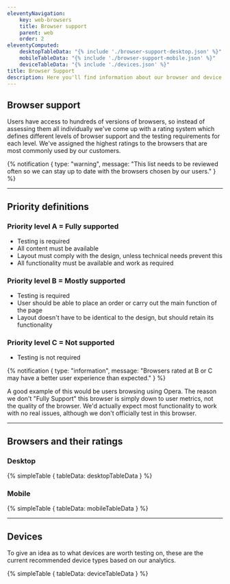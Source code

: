```yaml
---
eleventyNavigation:
    key: web-browsers
    title: Browser support
    parent: web
    order: 2
eleventyComputed:
    desktopTableData: "{% include './browser-support-desktop.json' %}"
    mobileTableData: "{% include './browser-support-mobile.json' %}"
    deviceTableData: "{% include './devices.json' %}"
title: Browser Support
description: Here you'll find information about our browser and device support guidelines for web.
---
```


## Browser support

Users have access to hundreds of versions of browsers, so instead of assessing them all individually we've come up with a rating system which defines different levels of browser support and the testing requirements for each level. We've assigned the highest ratings to the browsers that are most commonly used by our customers.

{% notification {
type: "warning",
message: "This list needs to be reviewed often so we can stay up to date with the browsers chosen by our users."
} %}

---

## Priority definitions

### Priority level A = Fully supported
- Testing is required
- All content must be available
- Layout must comply with the design, unless technical needs prevent this
- All functionality must be available and work as required

### Priority level B = Mostly supported
- Testing is required
- User should be able to place an order or carry out the main function of the page
- Layout doesn't have to be identical to the design, but should retain its functionality

### Priority level C = Not supported
- Testing is not required

{% notification {
type: "information",
message: "Browsers rated at B or C may have a better user experience than expected."
} %}

A good example of this would be users browsing using Opera. The reason we don't "Fully Support" this browser is simply down to user metrics, not the quality of the browser. We'd actually expect most functionality to work with no real issues, although we don't officially test in this browser.

---

## Browsers and their ratings

### Desktop

{% simpleTable {
  tableData: desktopTableData
} %}

### Mobile

{% simpleTable {
  tableData: mobileTableData
} %}

---

## Devices

To give an idea as to what devices are worth testing on, these are the current recommended device types based on our analytics.

{% simpleTable {
  tableData: deviceTableData
} %}
